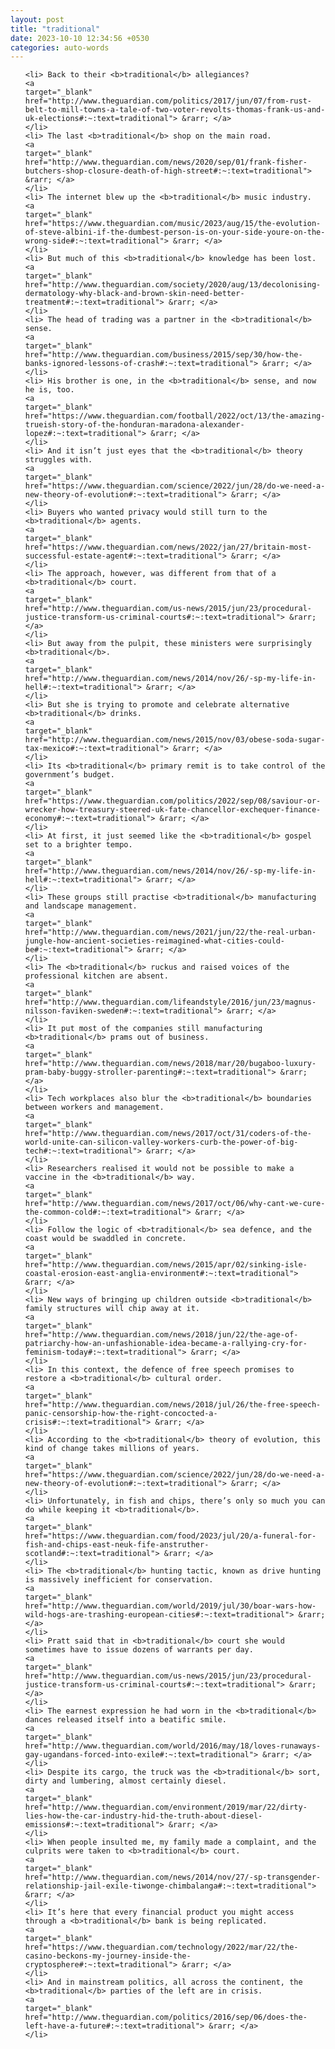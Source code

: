 ```yaml
---
layout: post
title: "traditional"
date: 2023-10-10 12:34:56 +0530
categories: auto-words
---
```

<ol>

    <li> Back to their <b>traditional</b> allegiances?
    <a 
    target="_blank" 
    href="http://www.theguardian.com/politics/2017/jun/07/from-rust-belt-to-mill-towns-a-tale-of-two-voter-revolts-thomas-frank-us-and-uk-elections#:~:text=traditional"> &rarr; </a>
    </li>
    <li> The last <b>traditional</b> shop on the main road.
    <a 
    target="_blank" 
    href="http://www.theguardian.com/news/2020/sep/01/frank-fisher-butchers-shop-closure-death-of-high-street#:~:text=traditional"> &rarr; </a>
    </li>
    <li> The internet blew up the <b>traditional</b> music industry.
    <a 
    target="_blank" 
    href="https://www.theguardian.com/music/2023/aug/15/the-evolution-of-steve-albini-if-the-dumbest-person-is-on-your-side-youre-on-the-wrong-side#:~:text=traditional"> &rarr; </a>
    </li>
    <li> But much of this <b>traditional</b> knowledge has been lost.
    <a 
    target="_blank" 
    href="http://www.theguardian.com/society/2020/aug/13/decolonising-dermatology-why-black-and-brown-skin-need-better-treatment#:~:text=traditional"> &rarr; </a>
    </li>
    <li> The head of trading was a partner in the <b>traditional</b> sense.
    <a 
    target="_blank" 
    href="http://www.theguardian.com/business/2015/sep/30/how-the-banks-ignored-lessons-of-crash#:~:text=traditional"> &rarr; </a>
    </li>
    <li> His brother is one, in the <b>traditional</b> sense, and now he is, too.
    <a 
    target="_blank" 
    href="https://www.theguardian.com/football/2022/oct/13/the-amazing-trueish-story-of-the-honduran-maradona-alexander-lopez#:~:text=traditional"> &rarr; </a>
    </li>
    <li> And it isn’t just eyes that the <b>traditional</b> theory struggles with.
    <a 
    target="_blank" 
    href="https://www.theguardian.com/science/2022/jun/28/do-we-need-a-new-theory-of-evolution#:~:text=traditional"> &rarr; </a>
    </li>
    <li> Buyers who wanted privacy would still turn to the <b>traditional</b> agents.
    <a 
    target="_blank" 
    href="https://www.theguardian.com/news/2022/jan/27/britain-most-successful-estate-agent#:~:text=traditional"> &rarr; </a>
    </li>
    <li> The approach, however, was different from that of a <b>traditional</b> court.
    <a 
    target="_blank" 
    href="http://www.theguardian.com/us-news/2015/jun/23/procedural-justice-transform-us-criminal-courts#:~:text=traditional"> &rarr; </a>
    </li>
    <li> But away from the pulpit, these ministers were surprisingly <b>traditional</b>.
    <a 
    target="_blank" 
    href="http://www.theguardian.com/news/2014/nov/26/-sp-my-life-in-hell#:~:text=traditional"> &rarr; </a>
    </li>
    <li> But she is trying to promote and celebrate alternative <b>traditional</b> drinks.
    <a 
    target="_blank" 
    href="http://www.theguardian.com/news/2015/nov/03/obese-soda-sugar-tax-mexico#:~:text=traditional"> &rarr; </a>
    </li>
    <li> Its <b>traditional</b> primary remit is to take control of the government’s budget.
    <a 
    target="_blank" 
    href="https://www.theguardian.com/politics/2022/sep/08/saviour-or-wrecker-how-treasury-steered-uk-fate-chancellor-exchequer-finance-economy#:~:text=traditional"> &rarr; </a>
    </li>
    <li> At first, it just seemed like the <b>traditional</b> gospel set to a brighter tempo.
    <a 
    target="_blank" 
    href="http://www.theguardian.com/news/2014/nov/26/-sp-my-life-in-hell#:~:text=traditional"> &rarr; </a>
    </li>
    <li> These groups still practise <b>traditional</b> manufacturing and landscape management.
    <a 
    target="_blank" 
    href="http://www.theguardian.com/news/2021/jun/22/the-real-urban-jungle-how-ancient-societies-reimagined-what-cities-could-be#:~:text=traditional"> &rarr; </a>
    </li>
    <li> The <b>traditional</b> ruckus and raised voices of the professional kitchen are absent.
    <a 
    target="_blank" 
    href="http://www.theguardian.com/lifeandstyle/2016/jun/23/magnus-nilsson-faviken-sweden#:~:text=traditional"> &rarr; </a>
    </li>
    <li> It put most of the companies still manufacturing <b>traditional</b> prams out of business.
    <a 
    target="_blank" 
    href="http://www.theguardian.com/news/2018/mar/20/bugaboo-luxury-pram-baby-buggy-stroller-parenting#:~:text=traditional"> &rarr; </a>
    </li>
    <li> Tech workplaces also blur the <b>traditional</b> boundaries between workers and management.
    <a 
    target="_blank" 
    href="http://www.theguardian.com/news/2017/oct/31/coders-of-the-world-unite-can-silicon-valley-workers-curb-the-power-of-big-tech#:~:text=traditional"> &rarr; </a>
    </li>
    <li> Researchers realised it would not be possible to make a vaccine in the <b>traditional</b> way.
    <a 
    target="_blank" 
    href="http://www.theguardian.com/news/2017/oct/06/why-cant-we-cure-the-common-cold#:~:text=traditional"> &rarr; </a>
    </li>
    <li> Follow the logic of <b>traditional</b> sea defence, and the coast would be swaddled in concrete.
    <a 
    target="_blank" 
    href="http://www.theguardian.com/news/2015/apr/02/sinking-isle-coastal-erosion-east-anglia-environment#:~:text=traditional"> &rarr; </a>
    </li>
    <li> New ways of bringing up children outside <b>traditional</b> family structures will chip away at it.
    <a 
    target="_blank" 
    href="http://www.theguardian.com/news/2018/jun/22/the-age-of-patriarchy-how-an-unfashionable-idea-became-a-rallying-cry-for-feminism-today#:~:text=traditional"> &rarr; </a>
    </li>
    <li> In this context, the defence of free speech promises to restore a <b>traditional</b> cultural order.
    <a 
    target="_blank" 
    href="http://www.theguardian.com/news/2018/jul/26/the-free-speech-panic-censorship-how-the-right-concocted-a-crisis#:~:text=traditional"> &rarr; </a>
    </li>
    <li> According to the <b>traditional</b> theory of evolution, this kind of change takes millions of years.
    <a 
    target="_blank" 
    href="https://www.theguardian.com/science/2022/jun/28/do-we-need-a-new-theory-of-evolution#:~:text=traditional"> &rarr; </a>
    </li>
    <li> Unfortunately, in fish and chips, there’s only so much you can do while keeping it <b>traditional</b>.
    <a 
    target="_blank" 
    href="https://www.theguardian.com/food/2023/jul/20/a-funeral-for-fish-and-chips-east-neuk-fife-anstruther-scotland#:~:text=traditional"> &rarr; </a>
    </li>
    <li> The <b>traditional</b> hunting tactic, known as drive hunting is massively inefficient for conservation.
    <a 
    target="_blank" 
    href="http://www.theguardian.com/world/2019/jul/30/boar-wars-how-wild-hogs-are-trashing-european-cities#:~:text=traditional"> &rarr; </a>
    </li>
    <li> Pratt said that in <b>traditional</b> court she would sometimes have to issue dozens of warrants per day.
    <a 
    target="_blank" 
    href="http://www.theguardian.com/us-news/2015/jun/23/procedural-justice-transform-us-criminal-courts#:~:text=traditional"> &rarr; </a>
    </li>
    <li> The earnest expression he had worn in the <b>traditional</b> dances released itself into a beatific smile.
    <a 
    target="_blank" 
    href="http://www.theguardian.com/world/2016/may/18/loves-runaways-gay-ugandans-forced-into-exile#:~:text=traditional"> &rarr; </a>
    </li>
    <li> Despite its cargo, the truck was the <b>traditional</b> sort, dirty and lumbering, almost certainly diesel.
    <a 
    target="_blank" 
    href="http://www.theguardian.com/environment/2019/mar/22/dirty-lies-how-the-car-industry-hid-the-truth-about-diesel-emissions#:~:text=traditional"> &rarr; </a>
    </li>
    <li> When people insulted me, my family made a complaint, and the culprits were taken to <b>traditional</b> court.
    <a 
    target="_blank" 
    href="http://www.theguardian.com/news/2014/nov/27/-sp-transgender-relationship-jail-exile-tiwonge-chimbalanga#:~:text=traditional"> &rarr; </a>
    </li>
    <li> It’s here that every financial product you might access through a <b>traditional</b> bank is being replicated.
    <a 
    target="_blank" 
    href="https://www.theguardian.com/technology/2022/mar/22/the-casino-beckons-my-journey-inside-the-cryptosphere#:~:text=traditional"> &rarr; </a>
    </li>
    <li> And in mainstream politics, all across the continent, the <b>traditional</b> parties of the left are in crisis.
    <a 
    target="_blank" 
    href="http://www.theguardian.com/politics/2016/sep/06/does-the-left-have-a-future#:~:text=traditional"> &rarr; </a>
    </li>